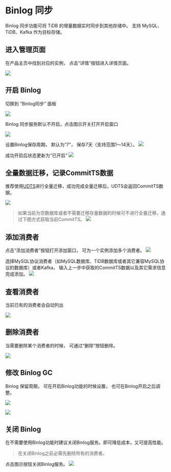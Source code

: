 

# Binlog 同步

Binlog 同步功能可将 TiDB 的增量数据实时同步到其他存储中。 支持 MySQL、TiDB、Kafka 作为目标存储。

## 进入管理页面

在产品主页中找到对应的实例， 点击“详情”按钮进入详情页面。

![](https://tidb-doc.cn-bj.ufileos.com/basic/instance.list.detail.button.png)

## 开启 Binlog

切换到 “Binlog同步” 面板

![](https://tidb-doc.cn-bj.ufileos.com/binlog/binlog1.png)

Binlog 同步服务默认不开启，点击图示开关打开开启窗口 

![](https://tidb-doc.cn-bj.ufileos.com/binlog/binlog.enable.png)

设置Binlog保存周期， 默认为“7”， 保存7天（支持范围1～14天）。
![](https://tidb-doc.cn-bj.ufileos.com/binlog/binlog.enalbe.gc.png)

成功开启后状态更新为“已开启”
![](https://tidb-doc.cn-bj.ufileos.com/binlog/binlog.enabled.png)

## 全量数据迁移，记录CommitTS数据

推荐使用[UDTS](https://docs.ucloud.cn/udts/type/tidb)进行全量迁移，成功完成全量迁移后，UDTS会返回CommitTS数据。 

![](https://tidb-doc.cn-bj.ufileos.com/binlog/binlog.fullAndInc.png)

> 如果当前为空数据库或者不需要迁移存量数据的时候可不进行全量迁移，通过下图方式获取当前CommitTS。
![](https://tidb-doc.cn-bj.ufileos.com/binlog/binlog.incOnly.png)

## 添加消费者

点击“添加消费者”按钮打开添加窗口， 可为一个实例添加多个消费者。
![](https://tidb-doc.cn-bj.ufileos.com/binlog/binlog.add.consumer.png)

选择MySQL协议消费者（如MySQL数据库、TiDB数据库或者其它兼容MySQL协议的数据库）或者Kafka， 输入上一步中获取的CommitTS数据以及其它需求信息完成添加。
![](https://http://tidb-doc.cn-bj.ufileos.com/binlog/binlog.consumer.adding.png)

## 查看消费者

当前已有的消费者会自动列出

![](https://tidb-doc.cn-bj.ufileos.com/binlog/binlog.consumer.list.png)

## 删除消费者

当需要删除某个消费者的时候， 可通过“删除”按钮删除。

![](https://tidb-doc.cn-bj.ufileos.com/binlog/binlog.consumer.delete.png)

## 修改 Binlog GC

Binlog 保留周期， 可在开启Binlog功能的时候设置， 也可在Binlog开启之后调整。 

![](https://tidb-doc.cn-bj.ufileos.com/binlog/binlog.gc.modify.png)

![](https://tidb-doc.cn-bj.ufileos.com/binlog/binlog.gc.modified.png)

## 关闭 Binlog

在不需要使用Binlog功能时建议关闭Binlog服务。即可降低成本，又可提高性能。

>在关闭Binlog之前必需先删除所有的消费者。

点击图示按钮关闭Binlog服务。
![](https://tidb-doc.cn-bj.ufileos.com/binlog/binlog.disable.png)
